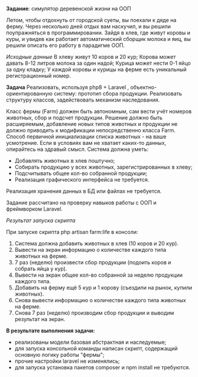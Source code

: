 **Задание**: симулятор деревенской жизни на ООП

Летом, чтобы отдохнуть от городской суеты, вы поехали к дяде на ферму. Через несколько дней отдых вам наскучил, и вы решили поупражняться в программировании. Зайдя в хлев, где живут коровы и куры, и увидев как работает автоматический сборщик молока и яиц, вы решили описать его работу в парадигме ООП.

_Исходные данные_
В хлеву живут 10 коров и 20 кур;
Корова может давать 8-12 литров молока за один надой;
Курица может нести 0-1 яйцо за одну кладку;
У каждой коровы и курицы на ферме есть уникальный регистрационный номер.

**Задача**
Реализовать, используя php8 + Laravel , объектно-ориентированную систему: прототип сбора продукции. Реализовать структуру классов, задействовать механизм наследования.

Класс фермы (Farm) должен быть автономным, сам вести учёт номеров животных, сбор и подсчет продукции.
Решение должно быть расширяемым, добавление новых типов животных и продукции не должно приводить к модификации непосредственно класса Farm.
Способ первичной инициализации списка животных - на ваше усмотрение.
Если в условиях вам не хватает каких-то данных, опирайтесь на здравый смысл.
Система должна уметь:
* Добавлять животных в хлев поштучно;
* Собирать продукцию у всех животных, зарегистрированных в хлеву;
* Подсчитывать общее кол-во собранной продукции;
* Реализация графического интерфейса не требуется.

Реализация хранения данных в БД или файлах не требуется.

Задание рассчитано на проверку навыков работы с ООП и фреймворком Laravel.

_Результат запуска скрипта_

При запуске скрипта php artisan farm:life в консоли:
1. Система должна добавить животных в хлев (10 коров и 20 кур).
2. Вывести на экран информацию о количестве каждого типа животных на ферме.
3. 7 раз (неделю) произвести сбор продукции (подоить коров и собрать яйца у кур).
4. Вывести на экран общее кол-во собранной за неделю продукции каждого типа.
5. Добавить на ферму ещё 5 кур и 1 корову (съездили на рынок, купили животных).
6. Снова вывести информацию о количестве каждого типа животных на ферме.
7. Снова 7 раз (неделю) производим сбор продукции и выводим результат на экран.

**В результате выполнения задачи:** 

* реализованы модели базовая абстрактная и наследуемые; 
* для запуска консольной команды написан скрипт, содержащий основную логику работы "фермы";
* прочие настройки laravel не изменялись;
* для запуска установка пакетов composer и npm install не требуются. 
